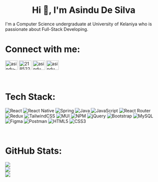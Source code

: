 <h1 align="center">Hi 👋, I'm Asindu De Silva</h1>

I'm a Computer Science undergraduate at University of Kelaniya who is passionate about Full-Stack Developing.

 <!-- ## 🌐 Socials:
 [![Facebook](https://img.shields.io/badge/Facebook-%231877F2.svg?logo=Facebook&logoColor=white)](https://facebook.com/asindu.desilva.7) [![Instagram](https://img.shields.io/badge/Instagram-%23E4405F.svg?logo=Instagram&logoColor=white)](https://instagram.com/asindu_de_silva) [![LinkedIn](https://img.shields.io/badge/LinkedIn-%230077B5.svg?logo=linkedin&logoColor=white)](https://linkedin.com/in/asindu-de-silva) [![Stack Overflow](https://img.shields.io/badge/-Stackoverflow-FE7A16?logo=stack-overflow&logoColor=white)](https://stackoverflow.com/users/21852219)  -->


# Connect with me:
<p align="left">
<a href="https://linkedin.com/in/asindu-de-silva" target="blank"><img align="center" src="https://raw.githubusercontent.com/rahuldkjain/github-profile-readme-generator/master/src/images/icons/Social/linked-in-alt.svg" alt="asindu-de-silva" height="30" width="40" /></a>
<a href="https://stackoverflow.com/users/21852219" target="blank"><img align="center" src="https://raw.githubusercontent.com/rahuldkjain/github-profile-readme-generator/master/src/images/icons/Social/stack-overflow.svg" alt="21852219" height="30" width="40" /></a>
<a href="https://fb.com/asindu.desilva.7" target="blank"><img align="center" src="https://raw.githubusercontent.com/rahuldkjain/github-profile-readme-generator/master/src/images/icons/Social/facebook.svg" alt="asindu.desilva.7" height="30" width="40" /></a>
<a href="https://instagram.com/asindu_de_silva" target="blank"><img align="center" src="https://raw.githubusercontent.com/rahuldkjain/github-profile-readme-generator/master/src/images/icons/Social/instagram.svg" alt="asindu_de_silva" height="30" width="40" /></a>
</p>
<br>

#  Tech Stack:
![React](https://img.shields.io/badge/react-%2320232a.svg?style=for-the-badge&logo=react&logoColor=%2361DAFB) ![React Native](https://img.shields.io/badge/react_native-%2320232a.svg?style=for-the-badge&logo=react&logoColor=%2361DAFB) ![Spring](https://img.shields.io/badge/spring-%236DB33F.svg?style=for-the-badge&logo=spring&logoColor=white) ![Java](https://img.shields.io/badge/java-%23ED8B00.svg?style=for-the-badge&logo=java&logoColor=white) ![JavaScript](https://img.shields.io/badge/javascript-%23323330.svg?style=for-the-badge&logo=javascript&logoColor=%23F7DF1E) ![React Router](https://img.shields.io/badge/React_Router-CA4245?style=for-the-badge&logo=react-router&logoColor=white) ![Redux](https://img.shields.io/badge/redux-%23593d88.svg?style=for-the-badge&logo=redux&logoColor=white) ![TailwindCSS](https://img.shields.io/badge/tailwindcss-%2338B2AC.svg?style=for-the-badge&logo=tailwind-css&logoColor=white) ![MUI](https://img.shields.io/badge/MUI-%230081CB.svg?style=for-the-badge&logo=material-ui&logoColor=white) ![NPM](https://img.shields.io/badge/NPM-%23000000.svg?style=for-the-badge&logo=npm&logoColor=white) ![jQuery](https://img.shields.io/badge/jquery-%230769AD.svg?style=for-the-badge&logo=jquery&logoColor=white) ![Bootstrap](https://img.shields.io/badge/bootstrap-%23563D7C.svg?style=for-the-badge&logo=bootstrap&logoColor=white) ![MySQL](https://img.shields.io/badge/mysql-%2300f.svg?style=for-the-badge&logo=mysql&logoColor=white) 	![Figma](https://img.shields.io/badge/figma-%23F24E1E.svg?style=for-the-badge&logo=figma&logoColor=white) ![Postman](https://img.shields.io/badge/Postman-FF6C37?style=for-the-badge&logo=postman&logoColor=white) ![HTML5](https://img.shields.io/badge/html5-%23E34F26.svg?style=for-the-badge&logo=html5&logoColor=white) ![CSS3](https://img.shields.io/badge/css3-%231572B6.svg?style=for-the-badge&logo=css3&logoColor=white)

<br>

# GitHub Stats:
![](https://github-readme-stats.vercel.app/api?username=AsinduDeSilva&theme=merko&hide_border=false&include_all_commits=false&count_private=false)<br/>
![](https://github-readme-streak-stats.herokuapp.com/?user=AsinduDeSilva&theme=merko&hide_border=false)<br/>
![](https://github-readme-stats.vercel.app/api/top-langs/?username=AsinduDeSilva&theme=merko&hide_border=false&include_all_commits=false&count_private=false&layout=compact)

<!-- ## 🏆 GitHub Trophies
![](https://github-profile-trophy.vercel.app/?username=AsinduDeSilva&theme=matrix&no-frame=false&no-bg=false&margin-w=4)

---
[![](https://visitcount.itsvg.in/api?id=AsinduDeSilva&icon=6&color=0)](https://visitcount.itsvg.in) -->

<!-- Proudly created with GPRM ( https://gprm.itsvg.in ) -->
